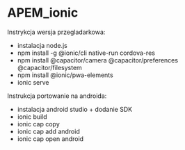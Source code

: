 # APEM_ionic

Instrykcja wersja przegladarkowa:
- instalacja node.js
- npm install -g @ionic/cli native-run cordova-res
- npm install @capacitor/camera @capacitor/preferences @capacitor/filesystem
- npm install @ionic/pwa-elements
- ionic serve

Instrukcja portowanie na androida:
- instalacja android studio + dodanie SDK
- ionic build
- ionic cap copy
- ionic cap add android
- ionic cap open android
